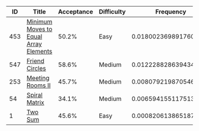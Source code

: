 |ID|Title|Acceptance|Difficulty|Frequency|
|----|-----|----|---|---|
|453|[Minimum Moves to Equal Array Elements]( https://leetcode.com/problems/minimum-moves-to-equal-array-elements)|50.2%|Easy|0.01800236989176031|
|547|[Friend Circles]( https://leetcode.com/problems/friend-circles)|58.6%|Medium|0.012228828639434596|
|253|[Meeting Rooms II]( https://leetcode.com/problems/meeting-rooms-ii)|45.7%|Medium|0.008079219870546493|
|54|[Spiral Matrix]( https://leetcode.com/problems/spiral-matrix)|34.1%|Medium|0.0065941551175130245|
|1|[Two Sum]( https://leetcode.com/problems/two-sum)|45.6%|Easy|0.0008206138651873125|
